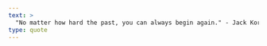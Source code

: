 ```yaml
---
text: >
  "No matter how hard the past, you can always begin again." - Jack Kornfield
type: quote
---
```

